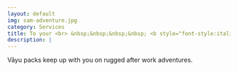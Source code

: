 ```yaml
---
layout: default
img: sam-adventure.jpg
category: Services
title: To your <br> &nbsp;&nbsp;&nbsp;&nbsp; <b style="font-style:italic;">- Most Adventurous Life</b>
description: |
---
```

  Vāyu packs keep up with you on rugged after work adventures.
